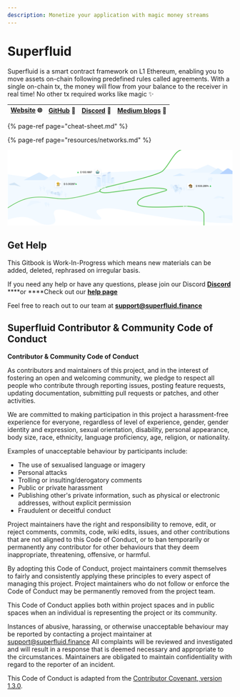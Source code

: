 ```yaml
---
description: Monetize your application with magic money streams
---
```


# Superfluid

Superfluid is a smart contract framework on L1 Ethereum, enabling you to move assets on-chain following predefined rules called agreements. With a single on-chain tx, the money will flow from your balance to the receiver in real time! No other tx required works like magic ✨

| [**Website**](https://www.superfluid.finance/) **🌐**      | [**GitHub**](https://github.com/superfluid-finance) **👾**     | [**Discord**](https://discord.gg/qPg6Y3d) 💬    | [**Medium blogs**](https://medium.com/superfluid-blog) **📙** |
| :---: | :---: | :---: | :---: |


{% page-ref page="cheat-sheet.md" %}

{% page-ref page="resources/networks.md" %}

![](.gitbook/assets/image.png)

## Get Help

This Gitbook is Work-In-Progress which means new materials can be added, deleted, rephrased on irregular basis.

If you need any help or have any questions, please join our Discord [**Discord**](https://discord.gg/qPg6Y3d) ****or ****Check out our [**help page**](http://help.superfluid.finance/)

Feel free to reach out to our team at **support@superfluid.finance**

## Superfluid Contributor & Community Code of Conduct

**Contributor & Community Code of Conduct**

As contributors and maintainers of this project, and in the interest of fostering an open and welcoming community, we pledge to respect all people who contribute through reporting issues, posting feature requests, updating documentation, submitting pull requests or patches, and other activities.

We are committed to making participation in this project a harassment-free experience for everyone, regardless of level of experience, gender, gender identity and expression, sexual orientation, disability, personal appearance, body size, race, ethnicity, language proficiency, age, religion, or nationality.

Examples of unacceptable behaviour by participants include:

* The use of sexualised language or imagery
* Personal attacks
* Trolling or insulting/derogatory comments
* Public or private harassment
* Publishing other's private information, such as physical or electronic addresses, without explicit permission
* Fraudulent or deceitful conduct

Project maintainers have the right and responsibility to remove, edit, or reject comments, commits, code, wiki edits, issues, and other contributions that are not aligned to this Code of Conduct, or to ban temporarily or permanently any contributor for other behaviours that they deem inappropriate, threatening, offensive, or harmful.

By adopting this Code of Conduct, project maintainers commit themselves to fairly and consistently applying these principles to every aspect of managing this project. Project maintainers who do not follow or enforce the Code of Conduct may be permanently removed from the project team.

This Code of Conduct applies both within project spaces and in public spaces when an individual is representing the project or its community.

Instances of abusive, harassing, or otherwise unacceptable behaviour may be reported by contacting a project maintainer at [support@superfluid.finance](mailto:support@superfluid.finance) All complaints will be reviewed and investigated and will result in a response that is deemed necessary and appropriate to the circumstances. Maintainers are obligated to maintain confidentiality with regard to the reporter of an incident.

This Code of Conduct is adapted from the [Contributor Covenant](http://contributor-covenant.org/),[ version 1.3.0](http://contributor-covenant.org/version/1/3/0/).

